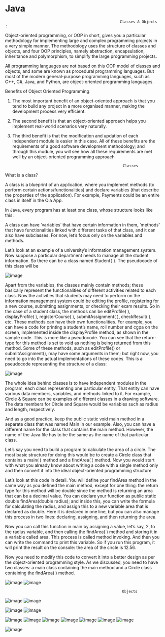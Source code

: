 # Java
                                                        Classes & Objects :

Object-oriented programming, or OOP in short, gives you a particular methodology for implementing large and 
complex programming projects in a very simple manner. The methodology uses the structure of classes and objects, 
and four OOP principles, namely abstraction, encapsulation, inheritance and polymorphism, to simplify the large 
programming projects.

All programming languages are not based on this OOP model of classes and objects, and some are known 
as procedural programming languages. But most of the modern general-purpose programming languages, 
such as C++, C#, Java, and Python, are object-oriented programming languages. 

Benefits of Object Oriented Programming:
1. The most important benefit of an object-oriented approach is that you tend to build any project in a more 
organised manner, making the development process very efficient.
2. The second benefit is that an object-oriented approach helps you implement real-world scenarios very 
naturally.
3. The third benefit is that the modification and updation of each independent module is easier in this case.
All of these benefits are the requirements of a good software development methodology; and through this module, 
you will see how all these requirements are met well by an object-oriented programming approach

                                                         Classes

What is a class?

A class is a blueprint of an application, where you implement methods (to perform certain actions/functionalities) 
and declare variables (that describe the properties of the application). For example, Payments could be an entire 
class in itself in the Ola App.

In Java, every program has at least one class, whose structure looks like this:

A class can have ‘variables’ that have certain information in them, ‘methods’ that have functionalities 
linked with different tasks of that class, and it can also have subclasses. For now, let’s focus only on the 
variables and methods. 

Let’s look at an example of a university’s information management system. Now suppose a particular 
department needs to manage all the student information. So there can be a class named Student{ }. The 
pseudocode of this class will be

![image](https://user-images.githubusercontent.com/99068989/160252323-a95325fe-064f-40c9-95f5-4d06b7b638e1.png)




Apart from the variables, the classes mainly contain methods; these basically represent the functionalities 
of different activities related to each class. Now the activities that students may need to perform on the information management system could be editing the profile, registering for a new course, submitting 
assignments, or checking their exam results. So in the case of a student class, the methods can be 
editProfile( ), displayProfile( ), registerCourse( ), submitAssignment( ), checkResult( ), etc. These methods 
can have their own functionalities. For example, you can have a code for printing a student’s name, roll 
number and cgpa on the screen, implemented inside the displayProfile method, as shown in the sample 
code. This is more like a pseudocode. You can see that the return-type for this method is set to void as 
nothing is being returned from this method. Some of these methods, such as editProfile() or 
submitAssignment(), may have some arguments in them; but right now, you need to go into the actual 
implementations of these codes. This is a pseudocode representing the structure of a class:  

![image](https://user-images.githubusercontent.com/99068989/160252306-4db56207-858d-4526-b2c1-315458c796b5.png)

The whole idea behind classes is to have independent modules in the program, each class representing 
one particular entity. That entity can have various data members, variables, and methods linked to it. For 
example, Circle & Square can be examples of different classes in a drawing software. The data members for 
Circle and Square would be variables such as radius and length, respectively.

And as a good practice, keep the public static void main method in a separate class that was named Main
in our example. Also, you can have a different name for the class that contains the main method. However, 
the name of the Java file has to be the same as the name of that particular class.

Let’s say you need to build a program to calculate the area of a circle. The most basic structure for doing this would 
be to create a Circle class that contains a main( ) method and a findArea( ) method. Now you would start with what 
you already know about writing a code with a single method only and then convert it into the ideal object-oriented 
programming structure.

Let’s look at this code in detail. You will define your findArea method in the same way as you defined the 
main method, except for one thing: the return type for this method will be double since the method is 
returning an area that can be a decimal value. You can declare your function as public static double 
findArea(double radius); and inside this, you can write the formula for calculating the radius, and assign 
this to a new variable area that is declared as double. Here it is declared in one line, but you can also 
manage this process in two lines: declaring, assigning, and then returning the area. 

Now you can call this function in main by assigning a value, let’s say, 2, to the radius variable, and then 
calling the findArea( ) method and storing it in a variable called area. This process is called method 
invoking. And then you can write the command to print this variable. So if you run this program, it will print 
the result on the console: the area of the circle is 12.56.

Now you need to modify this code to convert it into a better design as per the object-oriented 
programming style. As we discussed, you need to have two classes: a main class containing the main 
method and a Circle class containing the findArea( ) method.

![image](https://user-images.githubusercontent.com/99068989/160252382-00d91513-b14f-45c6-aa55-5b237eaf0d42.png)
![image](https://user-images.githubusercontent.com/99068989/160252398-7d9bc43c-1fc3-4296-979a-d94a67f559d9.png)

                                                         Objects
                                                         
![image](https://user-images.githubusercontent.com/99068989/160252483-01087078-f8a1-4dcb-ae9b-4ab0ea059c5c.png)
![image](https://user-images.githubusercontent.com/99068989/160252496-c51c8f2a-a7d0-4d91-a981-b1ddcdffe1de.png)

![image](https://user-images.githubusercontent.com/99068989/160252534-6256e7b6-5639-4ffd-bdc4-d8a195a626e8.png)
![image](https://user-images.githubusercontent.com/99068989/160252542-708f8db8-02ca-4b67-8804-1a899b2ca1d6.png)

![image](https://user-images.githubusercontent.com/99068989/160252548-88e6d50a-c772-45fc-821e-f9eb64b4a5a7.png)
![image](https://user-images.githubusercontent.com/99068989/160252554-69151164-6609-4b45-acfd-d6918afb9f24.png)
![image](https://user-images.githubusercontent.com/99068989/160252606-b5de670d-c17a-4453-b76c-49be9bd0fb4a.png)
![image](https://user-images.githubusercontent.com/99068989/160252614-2050cc41-270f-486c-a26b-e74ab031a6ce.png)
![image](https://user-images.githubusercontent.com/99068989/160252628-42594fc3-f303-441e-9c4c-59216935d64d.png)
![image](https://user-images.githubusercontent.com/99068989/160252646-2bfbbcbc-e264-40ee-9103-389816d54590.png)
![image](https://user-images.githubusercontent.com/99068989/160252655-c8d7b6d0-24d7-4db9-a802-c572e81904ee.png)

![image](https://user-images.githubusercontent.com/109607449/188862763-1e7942b0-c9e5-439b-99e0-a572bb93557d.png)










                                                         


